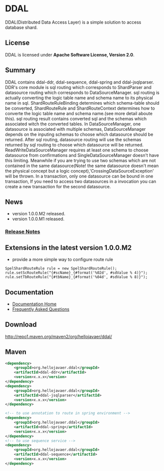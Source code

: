 # DDAL

DDAL(Distributed Data Access Layer) is a simple solution to access database shard.


## License

DDAL is licensed under **Apache Software License, Version 2.0**.


## Summary

DDAL contains ddal-ddr, ddal-sequence, ddal-spring and ddal-jsqlparser.
DDR's core module is sql routing which corresponds to ShardParser and datasource routing which corresponds to DataSourceManager. sql routing is actually converting the logic table name and schema name to its physical name in sql. ShardRouteRuleBinding determines which schema-table should be converted, ShardRouteRule and ShardRouteContext determines how to converte the logic table name and schema name.(see more detail aboute this).
sql routing result contains converted sql and the schemas which associated witch the converted tables.
In DataSourceManager, one datasource is associated with multiple schemas, DataSourceManager depends on the inputing schemas to choose which datasource should be returned.
After sql routing, datasource routing will use the schemas returned by sql routing to choose which datasource will be returned. ReadWriteDataSourceManager requires at least one schema to choose datasource from confirmations and SingleDataSourceManager doesn't have this limiting. Meanwhile if you are trying to use two schemas which are not contained in the same datasource(Note! the same datasource doesn't mean the physical concept but a logic concept),'CrossingDataSourceException' will be thrown. In a transaction, only one datasource can be bound in one transaction, If you need to access two datasources in a invocation you can create a new transaction for the second datasource.


## News
- version 1.0.0.M2 released.
- version 1.0.0.M1 released.

### [Release Notes](https://github.com/hellojavaer/ddal/releases)

## Extensions in the latest version 1.0.0.M2

- provide a more simple way to configure route rule

```
SpelShardRouteRule rule = new SpelShardRouteRule();
rule.setScRouteRule("{#scName}_{#format('%02d', #sdValue % 4)}");
rule.setTbRouteRule("{#tbName}_{#format('%04d', #sdValue % 8)}");
```

## Documentation

- [Documentation Home](https://github.com/hellojavaer/ddal/wiki)
- [Frequently Asked Questions](https://github.com/hellojavaer/ddal/wiki/faq)


## Download

http://repo1.maven.org/maven2/org/hellojavaer/ddal/

## Maven

```xml
<dependency>
    <groupId>org.hellojavaer.ddal</groupId>
    <artifactId>ddal-ddr</artifactId>
    <version>x.x.x</version>
</dependency>
<dependency>
    <groupId>org.hellojavaer.ddal</groupId>
    <artifactId>ddal-jsqlparser</artifactId>
    <version>x.x.x</version>
</dependency>

<!-- to use annotation to route in spring environment -->
<dependency>
    <groupId>org.hellojavaer.ddal</groupId>
    <artifactId>ddal-spring</artifactId>
    <version>x.x.x</version>
</dependency>
<!-- to use sequence service -->
<dependency>
    <groupId>org.hellojavaer.ddal</groupId>
    <artifactId>ddal-sequence</artifactId>
    <version>x.x.x</version>
</dependency>

```
